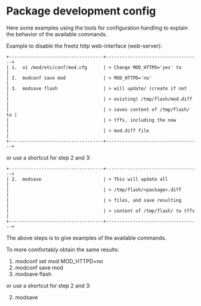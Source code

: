 # Package development config

Here some examples using the tools for configuration handling to explain
the behavior of the available commands.

Example to disable the freetz http web-interface (web-server):

```
+-----------------------------------+-----------------------------------+
| 1.  vi /mod/etc/conf/mod.cfg      | > Change MOD_HTTPD='yes' to       |
| 2.  modconf save mod              | > MOD_HTTPD='no'                  |
| 3.  modsave flash                 | > will update/ (create if not     |
|                                   | > existing) /tmp/flash/mod.diff   |
|                                   | > saves content of /tmp/flash/ to |
|                                   | > tffs, including the new         |
|                                   | > mod.diff file                   |
+-----------------------------------+-----------------------------------+
```

or use a shortcut for step 2 and 3:

```
+-----------------------------------+-----------------------------------+
| 2.  modsave                       | > This will update all            |
|                                   | > /tmp/flash/<package>.diff       |
|                                   | > files, and save resulting       |
|                                   | > content of /tmp/flash/ to tffs  |
+-----------------------------------+-----------------------------------+
```

The above steps is to give examples of the available commands.

To more comfortably obtain the same results:

1.  modconf set mod MOD_HTTPD=no
2.  modconf save mod
3.  modsave flash

or use a shortcut for step 2 and 3:

2.  modsave


